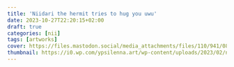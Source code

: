 ```yaml
---
title: 'Niidari the hermit tries to hug you uwu'
date: 2023-10-27T22:20:15+02:00
draft: true
categories: [nii]
tags: [artworks] 
cover: https://files.mastodon.social/media_attachments/files/110/941/087/212/684/755/original/94a8293593bfa5ef.jpg
thumbnail: https://i0.wp.com/ypsilenna.art/wp-content/uploads/2023/02/niidari-portrait.png
---
```

